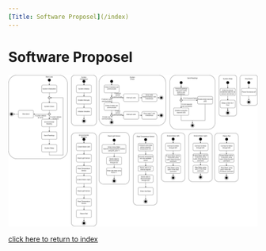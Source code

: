 ```yaml
---
[Title: Software Proposel](/index)
---
```


# Software Proposel 

![Figure 1: Software Propesel Diagram](/photos/SoftwareProposal.jpg "SoftwareProposal: Jamboard before sorting, ranking, and idea recombination.")

[click here to return to index](/index)
